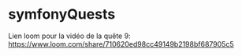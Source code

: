 # symfonyQuests

Lien loom pour la vidéo de la quête 9:
  https://www.loom.com/share/710620ed98cc49149b2198bf687905c5
